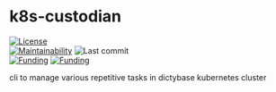 # k8s-custodian
[![License](https://img.shields.io/badge/License-BSD%202--Clause-blue.svg)](LICENSE)   
[![Maintainability](https://api.codeclimate.com/v1/badges/8837839e1f07f5b03f95/maintainability)](https://codeclimate.com/github/dictybase-docker/k8s-custodian/maintainability)
![Last commit](https://badgen.net/github/last-commit/dictyBase-docker/k8s-custodian/develop)   
[![Funding](https://badgen.net/badge/NIGMS/Rex%20L%20Chisholm,dictyBase-docker/yellow?list=|)](https://projectreporter.nih.gov/project_info_description.cfm?aid=9476993)
[![Funding](https://badgen.net/badge/NIGMS/Rex%20L%20Chisholm,DSC/yellow?list=|)](https://projectreporter.nih.gov/project_info_description.cfm?aid=9438930)   

cli to manage various repetitive tasks in dictybase kubernetes cluster

